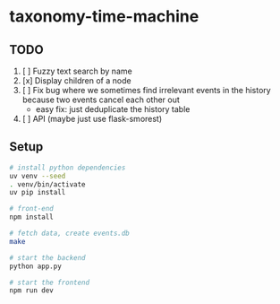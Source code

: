 # taxonomy-time-machine

## TODO

1. [ ] Fuzzy text search by name
2. [x] Display children of a node
3. [ ] Fix bug where we sometimes find irrelevant events in the history because
   two events cancel each other out
   - easy fix: just deduplicate the history table
4. [ ] API (maybe just use flask-smorest)

## Setup

```sh
# install python dependencies
uv venv --seed
. venv/bin/activate
uv pip install

# front-end
npm install

# fetch data, create events.db
make

# start the backend
python app.py

# start the frontend
npm run dev
```
